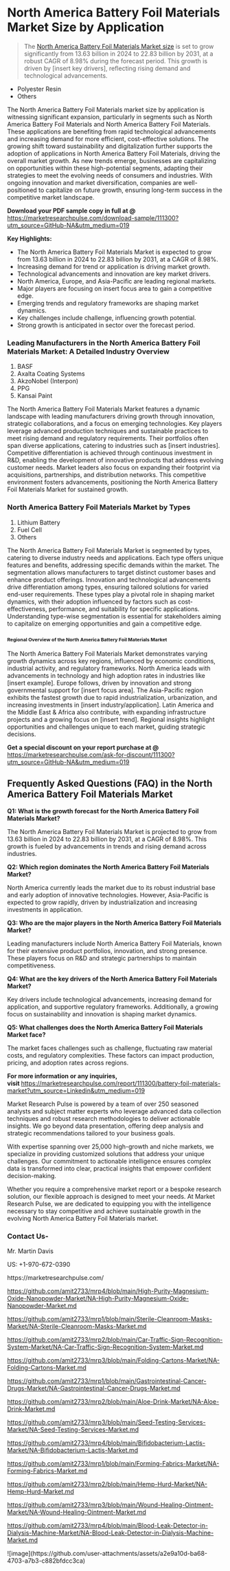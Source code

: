 <h1>North America Battery Foil Materials Market&nbsp;Size by Application</h1><blockquote><p>The <a href="https://marketresearchpulse.com/download-sample/111300?utm_source=GitHub-NA&amp;utm_medium=019">North America Battery Foil Materials Market size</a> is set to grow significantly from 13.63 billion in 2024 to 22.83 billion by 2031, at a robust CAGR of 8.98% during the forecast period. This growth is driven by [insert key drivers], reflecting rising demand and technological advancements.</p></blockquote><ul><li>Polyester Resin<li> Others</li></ul><p>The North America Battery Foil Materials market size by application is witnessing significant expansion, particularly in segments such as North America Battery Foil Materials and North America Battery Foil Materials. These applications are benefiting from rapid technological advancements and increasing demand for more efficient, cost-effective solutions. The growing shift toward sustainability and digitalization further supports the adoption of applications in North America Battery Foil Materials, driving the overall market growth. As new trends emerge, businesses are capitalizing on opportunities within these high-potential segments, adapting their strategies to meet the evolving needs of consumers and industries. With ongoing innovation and market diversification, companies are well-positioned to capitalize on future growth, ensuring long-term success in the competitive market landscape.</p><p><strong>Download your PDF sample copy in full at @ </strong><a href="https://marketresearchpulse.com/download-sample/111300?utm_source=GitHub-NA&amp;utm_medium=019">https://marketresearchpulse.com/download-sample/111300?utm_source=GitHub-NA&amp;utm_medium=019</a></p><p><strong>Key Highlights: </strong></p><ul><li>The North America Battery Foil Materials Market is expected to grow from 13.63 billion in 2024 to 22.83 billion by 2031, at a CAGR of 8.98%.</li><li>Increasing demand for trend or application is driving market growth.</li><li>Technological advancements and innovation are key market drivers.</li><li>North America, Europe, and Asia-Pacific are leading regional markets.</li><li>Major players are focusing on insert focus area to gain a competitive edge.</li><li>Emerging trends and regulatory frameworks are shaping market dynamics.</li><li>Key challenges include challenge, influencing growth potential.</li><li>Strong growth is anticipated in sector over the forecast period.</li></ul><h3>Leading Manufacturers in the North America Battery Foil Materials Market: A Detailed Industry Overview</h3><ol><li>BASF</li><li>Axalta Coating Systems</li><li>AkzoNobel (Interpon)</li><li>PPG</li><li>Kansai Paint</li></ol><div class="flex max-w-full flex-col flex-grow"><div class="min-h-8 text-message flex w-full flex-col items-end gap-2 whitespace-normal break-words [.text-message+&amp;]:mt-5" dir="auto" data-message-author-role="assistant" data-message-id="fd8432e4-4910-450d-b182-61b7bfb0a01f" data-message-model-slug="gpt-4o"><div class="flex w-full flex-col gap-1 empty:hidden first:pt-[3px]"><div class="markdown prose w-full break-words dark:prose-invert light"><p>The North America Battery Foil Materials Market features a dynamic landscape with leading manufacturers driving growth through innovation, strategic collaborations, and a focus on emerging technologies. Key players leverage advanced production techniques and sustainable practices to meet rising demand and regulatory requirements. Their portfolios often span diverse applications, catering to industries such as [insert industries]. Competitive differentiation is achieved through continuous investment in R&amp;D, enabling the development of innovative products that address evolving customer needs. Market leaders also focus on expanding their footprint via acquisitions, partnerships, and distribution networks. This competitive environment fosters advancements, positioning the North America Battery Foil Materials Market for sustained growth.</p></div></div></div></div><h3>North America Battery Foil Materials Market by Types</h3><ol><li>Lithium Battery<li> Fuel Cell<li> Others</li></ol><div class="flex max-w-full flex-col flex-grow"><div class="min-h-8 text-message flex w-full flex-col items-end gap-2 whitespace-normal break-words [.text-message+&amp;]:mt-5" dir="auto" data-message-author-role="assistant" data-message-id="084470be-0bb7-4664-bddf-5156b4f41249" data-message-model-slug="gpt-4o-mini"><div class="flex w-full flex-col gap-1 empty:hidden first:pt-[3px]"><div class="markdown prose w-full break-words dark:prose-invert light"><p>The North America Battery Foil Materials Market is segmented by types, catering to diverse industry needs and applications. Each type offers unique features and benefits, addressing specific demands within the market. The segmentation allows manufacturers to target distinct customer bases and enhance product offerings. Innovation and technological advancements drive differentiation among types, ensuring tailored solutions for varied end-user requirements. These types play a pivotal role in shaping market dynamics, with their adoption influenced by factors such as cost-effectiveness, performance, and suitability for specific applications. Understanding type-wise segmentation is essential for stakeholders aiming to capitalize on emerging opportunities and gain a competitive edge.</p></div></div></div></div><h3><span style="font-size: 11px;">Regional Overview of the North America Battery Foil Materials Market</span></h3><div class="flex max-w-full flex-col flex-grow"><div class="min-h-8 text-message flex w-full flex-col items-end gap-2 whitespace-normal break-words [.text-message+&amp;]:mt-5" dir="auto" data-message-author-role="assistant" data-message-id="e9038762-ce64-4e30-91c9-9bd413514231" data-message-model-slug="gpt-4o-mini"><div class="flex w-full flex-col gap-1 empty:hidden first:pt-[3px]"><div class="markdown prose w-full break-words dark:prose-invert light"><p>The North America Battery Foil Materials Market demonstrates varying growth dynamics across key regions, influenced by economic conditions, industrial activity, and regulatory frameworks. North America leads with advancements in technology and high adoption rates in industries like [insert example]. Europe follows, driven by innovation and strong governmental support for [insert focus area]. The Asia-Pacific region exhibits the fastest growth due to rapid industrialization, urbanization, and increasing investments in [insert industry/application]. Latin America and the Middle East &amp; Africa also contribute, with expanding infrastructure projects and a growing focus on [insert trend]. Regional insights highlight opportunities and challenges unique to each market, guiding strategic decisions.</p></div></div></div></div><p><strong>Get a special discount on your report purchase at @ </strong><a href="https://marketresearchpulse.com/ask-for-discount/111300?utm_source=GitHub-NA&amp;utm_medium=019">https://marketresearchpulse.com/ask-for-discount/111300?utm_source=GitHub-NA&amp;utm_medium=019</a></p><h2>Frequently Asked Questions (FAQ) in the North America Battery Foil Materials Market</h2><p><strong>Q1: What is the growth forecast for the North America Battery Foil Materials Market?</strong></p><p>The North America Battery Foil Materials Market is projected to grow from 13.63 billion in 2024 to 22.83 billion by 2031, at a CAGR of 8.98%. This growth is fueled by advancements in trends and rising demand across industries.</p><p><strong>Q2: Which region dominates the North America Battery Foil Materials Market?</strong></p><p>North America currently leads the market due to its robust industrial base and early adoption of innovative technologies. However, Asia-Pacific is expected to grow rapidly, driven by industrialization and increasing investments in application.</p><p><strong>Q3: Who are the major players in the North America Battery Foil Materials Market?</strong></p><p>Leading manufacturers include North America Battery Foil Materials, known for their extensive product portfolios, innovation, and strong presence. These players focus on R&amp;D and strategic partnerships to maintain competitiveness.</p><p><strong>Q4: What are the key drivers of the North America Battery Foil Materials Market?</strong></p><p>Key drivers include technological advancements, increasing demand for application, and supportive regulatory frameworks. Additionally, a growing focus on sustainability and innovation is shaping market dynamics.</p><p><strong>Q5: What challenges does the North America Battery Foil Materials Market face?</strong></p><p>The market faces challenges such as challenge, fluctuating raw material costs, and regulatory complexities. These factors can impact production, pricing, and adoption rates across regions.</p><p><strong>For more information or any inquiries, visit&nbsp;</strong><a href="https://marketresearchpulse.com/report/111300/battery-foil-materials-market?utm_source=Linkedin&utm_medium=019">https://marketresearchpulse.com/report/111300/battery-foil-materials-market?utm_source=Linkedin&utm_medium=019</a></p><p>Market Research Pulse is powered by a team of over 250 seasoned analysts and subject matter experts who leverage advanced data collection techniques and robust research methodologies to deliver actionable insights. We go beyond data presentation, offering deep analysis and strategic recommendations tailored to your business goals.</p><p>With expertise spanning over 25,000 high-growth and niche markets, we specialize in providing customized solutions that address your unique challenges. Our commitment to actionable intelligence ensures complex data is transformed into clear, practical insights that empower confident decision-making.</p><p>Whether you require a comprehensive market report or a bespoke research solution, our flexible approach is designed to meet your needs. At Market Research Pulse, we are dedicated to equipping you with the intelligence necessary to stay competitive and achieve sustainable growth in the evolving North America Battery Foil Materials market.</p><h3><strong>Contact Us-</strong></h3><p>Mr. Martin Davis</p><p>US: +1-970-672-0390</p><p>https://marketresearchpulse.com/</p><p><a href="https://github.com/amit2733/mrp4/blob/main/High-Purity-Magnesium-Oxide-Nanopowder-Market/NA-High-Purity-Magnesium-Oxide-Nanopowder-Market.md">https://github.com/amit2733/mrp4/blob/main/High-Purity-Magnesium-Oxide-Nanopowder-Market/NA-High-Purity-Magnesium-Oxide-Nanopowder-Market.md</a></p><p><a href="https://github.com/amit2733/mrp1/blob/main/Sterile-Cleanroom-Masks-Market/NA-Sterile-Cleanroom-Masks-Market.md">https://github.com/amit2733/mrp1/blob/main/Sterile-Cleanroom-Masks-Market/NA-Sterile-Cleanroom-Masks-Market.md</a></p><p><a href="https://github.com/amit2733/mrp2/blob/main/Car-Traffic-Sign-Recognition-System-Market/NA-Car-Traffic-Sign-Recognition-System-Market.md">https://github.com/amit2733/mrp2/blob/main/Car-Traffic-Sign-Recognition-System-Market/NA-Car-Traffic-Sign-Recognition-System-Market.md</a></p><p><a href="https://github.com/amit2733/mrp3/blob/main/Folding-Cartons-Market/NA-Folding-Cartons-Market.md">https://github.com/amit2733/mrp3/blob/main/Folding-Cartons-Market/NA-Folding-Cartons-Market.md</a></p><p><a href="https://github.com/amit2733/mrp1/blob/main/Gastrointestinal-Cancer-Drugs-Market/NA-Gastrointestinal-Cancer-Drugs-Market.md">https://github.com/amit2733/mrp1/blob/main/Gastrointestinal-Cancer-Drugs-Market/NA-Gastrointestinal-Cancer-Drugs-Market.md</a></p><p><a href="https://github.com/amit2733/mrp2/blob/main/Aloe-Drink-Market/NA-Aloe-Drink-Market.md">https://github.com/amit2733/mrp2/blob/main/Aloe-Drink-Market/NA-Aloe-Drink-Market.md</a></p><p><a href="https://github.com/amit2733/mrp3/blob/main/Seed-Testing-Services-Market/NA-Seed-Testing-Services-Market.md">https://github.com/amit2733/mrp3/blob/main/Seed-Testing-Services-Market/NA-Seed-Testing-Services-Market.md</a></p><p><a href="https://github.com/amit2733/mrp4/blob/main/Bifidobacterium-Lactis-Market/NA-Bifidobacterium-Lactis-Market.md">https://github.com/amit2733/mrp4/blob/main/Bifidobacterium-Lactis-Market/NA-Bifidobacterium-Lactis-Market.md</a></p><p><a href="https://github.com/amit2733/mrp1/blob/main/Forming-Fabrics-Market/NA-Forming-Fabrics-Market.md">https://github.com/amit2733/mrp1/blob/main/Forming-Fabrics-Market/NA-Forming-Fabrics-Market.md</a></p><p><a href="https://github.com/amit2733/mrp2/blob/main/Hemp-Hurd-Market/NA-Hemp-Hurd-Market.md">https://github.com/amit2733/mrp2/blob/main/Hemp-Hurd-Market/NA-Hemp-Hurd-Market.md</a></p><p><a href="https://github.com/amit2733/mrp3/blob/main/Wound-Healing-Ointment-Market/NA-Wound-Healing-Ointment-Market.md">https://github.com/amit2733/mrp3/blob/main/Wound-Healing-Ointment-Market/NA-Wound-Healing-Ointment-Market.md</a></p><p><a href="https://github.com/amit2733/mrp4/blob/main/Blood-Leak-Detector-in-Dialysis-Machine-Market/NA-Blood-Leak-Detector-in-Dialysis-Machine-Market.md">https://github.com/amit2733/mrp4/blob/main/Blood-Leak-Detector-in-Dialysis-Machine-Market/NA-Blood-Leak-Detector-in-Dialysis-Machine-Market.md</a></p>
![image](https://github.com/user-attachments/assets/a2e9a10d-ba68-4703-a7b3-c882bfdcc3ca)
